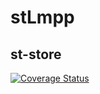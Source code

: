 # stLmpp

## st-store

[![Coverage Status](https://coveralls.io/repos/github/stLmpp/st-store/badge.svg?branch=master)](https://coveralls.io/github/stLmpp/st-store?branch=master)

